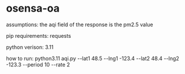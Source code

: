 # osensa-oa

assumptions: the aqi field of the response is the pm2.5 value

pip requirements: requests

python verison: 3.11

how to run: python3.11 aqi.py --lat1 48.5 --lng1 -123.4 --lat2 48.4 --lng2 -123.3 --period 10 --rate 2

